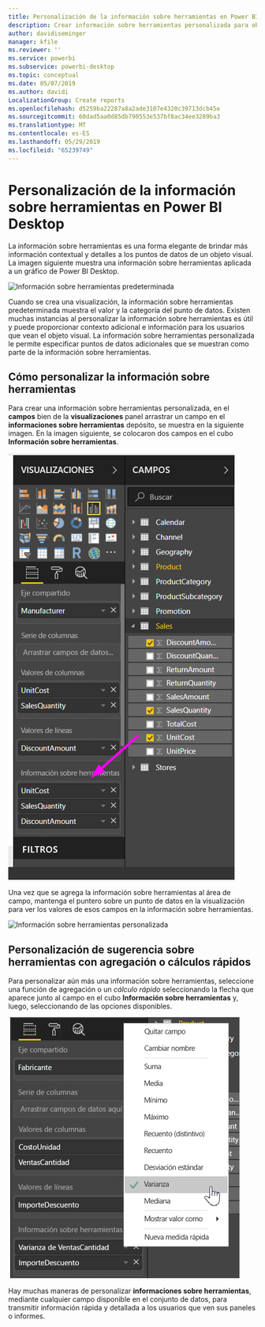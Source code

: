 ```yaml
---
title: Personalización de la información sobre herramientas en Power BI Desktop
description: Crear información sobre herramientas personalizada para objetos visuales con la operación de arrastrar y soltar
author: davidiseminger
manager: kfile
ms.reviewer: ''
ms.service: powerbi
ms.subservice: powerbi-desktop
ms.topic: conceptual
ms.date: 05/07/2019
ms.author: davidi
LocalizationGroup: Create reports
ms.openlocfilehash: d5259ba22287a8a2ade3107e4320c39713dcb45e
ms.sourcegitcommit: 60dad5aa0d85db790553e537bf8ac34ee3289ba3
ms.translationtype: MT
ms.contentlocale: es-ES
ms.lasthandoff: 05/29/2019
ms.locfileid: "65239749"
---
```

# <a name="customizing-tooltips-in-power-bi-desktop"></a>Personalización de la información sobre herramientas en Power BI Desktop
La información sobre herramientas es una forma elegante de brindar más información contextual y detalles a los puntos de datos de un objeto visual. La imagen siguiente muestra una información sobre herramientas aplicada a un gráfico de Power BI Desktop.

![Información sobre herramientas predeterminada](media/desktop-custom-tooltips/custom-tooltips-1.png)

Cuando se crea una visualización, la información sobre herramientas predeterminada muestra el valor y la categoría del punto de datos. Existen muchas instancias al personalizar la información sobre herramientas es útil y puede proporcionar contexto adicional e información para los usuarios que vean el objeto visual. La información sobre herramientas personalizada le permite especificar puntos de datos adicionales que se muestran como parte de la información sobre herramientas.

## <a name="how-to-customize-tooltips"></a>Cómo personalizar la información sobre herramientas
Para crear una información sobre herramientas personalizada, en el **campos** bien de la **visualizaciones** panel arrastrar un campo en el **informaciones sobre herramientas** depósito, se muestra en la siguiente imagen. En la imagen siguiente, se colocaron dos campos en el cubo **Información sobre herramientas**.

![Agregar campos de información sobre herramientas](media/desktop-custom-tooltips/custom-tooltips-2.png)

Una vez que se agrega la información sobre herramientas al área de campo, mantenga el puntero sobre un punto de datos en la visualización para ver los valores de esos campos en la información sobre herramientas.

![Información sobre herramientas personalizada](media/desktop-custom-tooltips/custom-tooltips-3.png)

## <a name="customizing-tooltips-with-aggregation-or-quick-calcs"></a>Personalización de sugerencia sobre herramientas con agregación o cálculos rápidos
Para personalizar aún más una información sobre herramientas, seleccione una función de agregación o un *cálculo rápido* seleccionando la flecha que aparece junto al campo en el cubo **Información sobre herramientas** y, luego, seleccionando de las opciones disponibles.

![Información sobre herramientas con Cálculo rápido](media/desktop-custom-tooltips/custom-tooltips-4.png)

Hay muchas maneras de personalizar **informaciones sobre herramientas**, mediante cualquier campo disponible en el conjunto de datos, para transmitir información rápida y detallada a los usuarios que ven sus paneles o informes.

